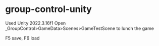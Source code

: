 # group-control-unity

Used Unity 2022.3.16f1
Open _GroupControl>GameData>Scenes>GameTestScene to lunch the game

F5 save, F6 load
